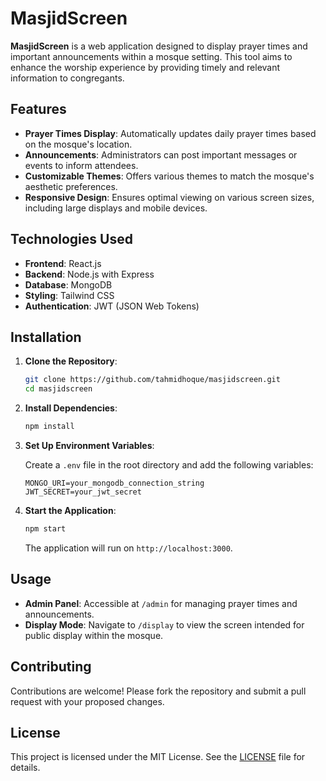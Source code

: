 # MasjidScreen

**MasjidScreen** is a web application designed to display prayer times and important announcements within a mosque setting. This tool aims to enhance the worship experience by providing timely and relevant information to congregants.

## Features

- **Prayer Times Display**: Automatically updates daily prayer times based on the mosque's location.
- **Announcements**: Administrators can post important messages or events to inform attendees.
- **Customizable Themes**: Offers various themes to match the mosque's aesthetic preferences.
- **Responsive Design**: Ensures optimal viewing on various screen sizes, including large displays and mobile devices.

## Technologies Used

- **Frontend**: React.js
- **Backend**: Node.js with Express
- **Database**: MongoDB
- **Styling**: Tailwind CSS
- **Authentication**: JWT (JSON Web Tokens)

## Installation

1. **Clone the Repository**:

   ```bash
   git clone https://github.com/tahmidhoque/masjidscreen.git
   cd masjidscreen
   ```

2. **Install Dependencies**:

   ```bash
   npm install
   ```

3. **Set Up Environment Variables**:

   Create a `.env` file in the root directory and add the following variables:

   ```
   MONGO_URI=your_mongodb_connection_string
   JWT_SECRET=your_jwt_secret
   ```

4. **Start the Application**:

   ```bash
   npm start
   ```

   The application will run on `http://localhost:3000`.

## Usage

- **Admin Panel**: Accessible at `/admin` for managing prayer times and announcements.
- **Display Mode**: Navigate to `/display` to view the screen intended for public display within the mosque.

## Contributing

Contributions are welcome! Please fork the repository and submit a pull request with your proposed changes.

## License

This project is licensed under the MIT License. See the [LICENSE](LICENSE) file for details.
